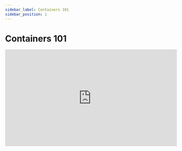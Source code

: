 ```yaml
---
sidebar_label: Containers 101
sidebar_position: 1
---
```


# Containers 101


<iframe width="560" height="315" src="https://www.youtube.com/embed/ZKIZtaQF3So?si=ReOXVfM6nImHeM-G" title="YouTube video player" frameborder="0" allow="accelerometer; autoplay; clipboard-write; encrypted-media; gyroscope; picture-in-picture; web-share" allowfullscreen></iframe>